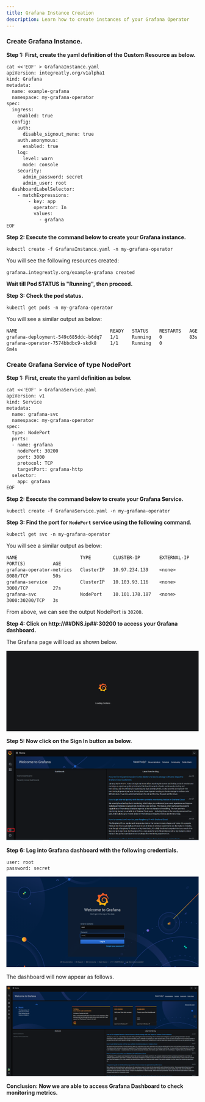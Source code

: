```yaml
---
title: Grafana Instance Creation 
description: Learn how to create instances of your Grafana Operator
---
```


###  Create Grafana Instance.

**Step 1: First, create the yaml definition of the Custom Resource as below.**

```execute
cat <<'EOF' > GrafanaInstance.yaml
apiVersion: integreatly.org/v1alpha1
kind: Grafana
metadata:
  name: example-grafana
  namespace: my-grafana-operator
spec:
  ingress:
    enabled: true
  config:
    auth:
      disable_signout_menu: true
    auth.anonymous:
      enabled: true
    log:
      level: warn
      mode: console
    security:
      admin_password: secret
      admin_user: root
  dashboardLabelSelector:
    - matchExpressions:
        - key: app
          operator: In
          values:
            - grafana
EOF
```

**Step 2: Execute the command below to create your Grafana instance.**

```execute
kubectl create -f GrafanaInstance.yaml -n my-grafana-operator
```
You will see the following resources created:

```output
grafana.integreatly.org/example-grafana created
```

**Wait till Pod STATUS is "Running", then proceed.**


**Step 3: Check the pod status.**

```execute
kubectl get pods -n my-grafana-operator
```

You will see a similar output as below:

```
NAME                                  READY   STATUS    RESTARTS   AGE
grafana-deployment-549c685ddc-b6dq7   1/1     Running   0          83s
grafana-operator-7574bbdbc9-skdk8     1/1     Running   0          6m4s
```

### Create Grafana Service of type NodePort 


**Step 1: First, create the yaml definition as below.**

```execute
cat <<'EOF' > GrafanaService.yaml
apiVersion: v1
kind: Service
metadata:
  name: grafana-svc
  namespace: my-grafana-operator
spec:
  type: NodePort
  ports:
  - name: grafana
    nodePort: 30200
    port: 3000
    protocol: TCP
    targetPort: grafana-http
  selector:
    app: grafana
EOF
```

**Step 2: Execute the command below to create your Grafana Service.**

```execute
kubectl create -f GrafanaService.yaml -n my-grafana-operator
```

**Step 3: Find the port for `NodePort` service using the following command.**

```execute
kubectl get svc -n my-grafana-operator
```

You will see a similar output as below:

```
NAME                       TYPE        CLUSTER-IP       EXTERNAL-IP   PORT(S)          AGE
grafana-operator-metrics   ClusterIP   10.97.234.139    <none>        8080/TCP         50s
grafana-service            ClusterIP   10.103.93.116    <none>        3000/TCP         27s
grafana-svc                NodePort    10.101.178.187   <none>        3000:30200/TCP   3s
```

From above, we can see the output NodePort is `30200`.

**Step 4: Click on http://##DNS.ip##:30200 to access your Grafana dashboard.** 


The Grafana page will load as shown below. 

![](_images/load.png)

**Step 5: Now click on the Sign In button as below.**


![](_images/signin.png)


**Step 6: Log into Grafana dashboard with the following credentials.**

```
user: root
password: secret
```

![](_images/login.png)

The dashboard will now appear as follows.

![](_images/dashboard.png)


**Conclusion: Now we are able to access Grafana Dashboard to check monitoring metrics.**

